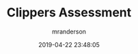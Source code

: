 ---
date: 2019-04-22 23:48:05
layout: post
title: Clippers Assessment
image: assets/img/reports/clippers.jpg
page_url: https://rikeshpatel.io/reports/clippers.pdf
category: Analytics
tags:
  - Sales
  - EDA
author: mranderson
paginate: true
---